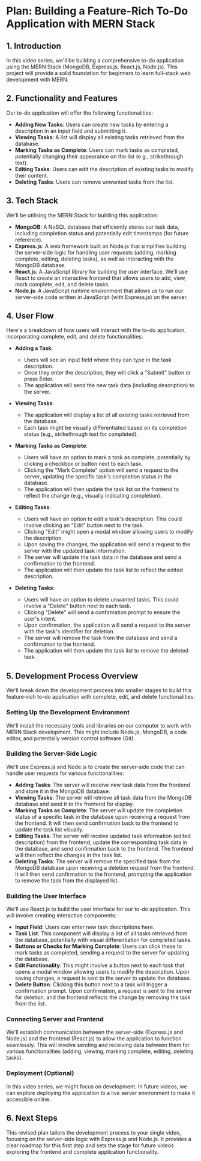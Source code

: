 # Plan: Building a Feature-Rich To-Do Application with MERN Stack

## 1. Introduction
In this video series, we'll be building a comprehensive to-do application using the MERN Stack (MongoDB, Express.js, React.js, Node.js). This project will provide a solid foundation for beginners to learn full-stack web development with MERN.

## 2. Functionality and Features
Our to-do application will offer the following functionalities:

- **Adding New Tasks**: Users can create new tasks by entering a description in an input field and submitting it.
- **Viewing Tasks**: A list will display all existing tasks retrieved from the database.
- **Marking Tasks as Complete**: Users can mark tasks as completed, potentially changing their appearance on the list (e.g., strikethrough text).
- **Editing Tasks**: Users can edit the description of existing tasks to modify their content.
- **Deleting Tasks**: Users can remove unwanted tasks from the list.

## 3. Tech Stack
We'll be utilising the MERN Stack for building this application:

- **MongoDB**: A NoSQL database that efficiently stores our task data, including completion status and potentially edit timestamps (for future reference).
- **Express.js**: A web framework built on Node.js that simplifies building the server-side logic for handling user requests (adding, marking complete, editing, deleting tasks), as well as interacting with the MongoDB database.
- **React.js**: A JavaScript library for building the user interface. We'll use React to create an interactive frontend that allows users to add, view, mark complete, edit, and delete tasks.
- **Node.js**: A JavaScript runtime environment that allows us to run our server-side code written in JavaScript (with Express.js) on the server.

## 4. User Flow
Here's a breakdown of how users will interact with the to-do application, incorporating complete, edit, and delete functionalities:

- **Adding a Task**:
  - Users will see an input field where they can type in the task description.
  - Once they enter the description, they will click a "Submit" button or press Enter.
  - The application will send the new task data (including description) to the server.
  
- **Viewing Tasks**:
  - The application will display a list of all existing tasks retrieved from the database.
  - Each task might be visually differentiated based on its completion status (e.g., strikethrough text for completed).

- **Marking Tasks as Complete**:
  - Users will have an option to mark a task as complete, potentially by clicking a checkbox or button next to each task.
  - Clicking the "Mark Complete" option will send a request to the server, updating the specific task's completion status in the database.
  - The application will then update the task list on the frontend to reflect the change (e.g., visually indicating completion).

- **Editing Tasks**:
  - Users will have an option to edit a task's description. This could involve clicking an "Edit" button next to the task.
  - Clicking "Edit" might open a modal window allowing users to modify the description.
  - Upon saving the changes, the application will send a request to the server with the updated task information.
  - The server will update the task data in the database and send a confirmation to the frontend.
  - The application will then update the task list to reflect the edited description.

- **Deleting Tasks**:
  - Users will have an option to delete unwanted tasks. This could involve a "Delete" button next to each task.
  - Clicking "Delete" will send a confirmation prompt to ensure the user's intent.
  - Upon confirmation, the application will send a request to the server with the task's identifier for deletion.
  - The server will remove the task from the database and send a confirmation to the frontend.
  - The application will then update the task list to remove the deleted task.

## 5. Development Process Overview
We'll break down the development process into smaller stages to build this feature-rich to-do application with complete, edit, and delete functionalities:

### Setting Up the Development Environment
We'll install the necessary tools and libraries on our computer to work with MERN Stack development. This might include Node.js, MongoDB, a code editor, and potentially version control software (Git).

### Building the Server-Side Logic
We'll use Express.js and Node.js to create the server-side code that can handle user requests for various functionalities:

- **Adding Tasks**: The server will receive new task data from the frontend and store it in the MongoDB database.
- **Viewing Tasks**: The server will retrieve all task data from the MongoDB database and send it to the frontend for display.
- **Marking Tasks as Complete**: The server will update the completion status of a specific task in the database upon receiving a request from the frontend. It will then send confirmation back to the frontend to update the task list visually.
- **Editing Tasks**: The server will receive updated task information (edited description) from the frontend, update the corresponding task data in the database, and send confirmation back to the frontend. The frontend will then reflect the changes in the task list.
- **Deleting Tasks**: The server will remove the specified task from the MongoDB database upon receiving a deletion request from the frontend. It will then send confirmation to the frontend, prompting the application to remove the task from the displayed list.

### Building the User Interface
We'll use React.js to build the user interface for our to-do application. This will involve creating interactive components:

- **Input Field**: Users can enter new task descriptions here.
- **Task List**: This component will display a list of all tasks retrieved from the database, potentially with visual differentiation for completed tasks.
- **Buttons or Checks for Marking Complete**: Users can click these to mark tasks as completed, sending a request to the server for updating the database.
- **Edit Functionality**: This might involve a button next to each task that opens a modal window allowing users to modify the description. Upon saving changes, a request is sent to the server to update the database.
- **Delete Button**: Clicking this button next to a task will trigger a confirmation prompt. Upon confirmation, a request is sent to the server for deletion, and the frontend reflects the change by removing the task from the list.

### Connecting Server and Frontend
We'll establish communication between the server-side (Express.js and Node.js) and the frontend (React.js) to allow the application to function seamlessly. This will involve sending and receiving data between them for various functionalities (adding, viewing, marking complete, editing, deleting tasks).

### Deployment (Optional)
In this video series, we might focus on development. In future videos, we can explore deploying the application to a live server environment to make it accessible online.

## 6. Next Steps
This revised plan tailors the development process to your single video, focusing on the server-side logic with Express.js and Node.js. It provides a clear roadmap for this first step and sets the stage for future videos exploring the frontend and complete application functionality.
